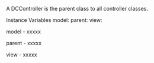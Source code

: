 A DCController is the parent class to all controller classes.

Instance Variables
	model:		<Object>
	parent:		<Object>
	view:		<Object>

model
	- xxxxx

parent
	- xxxxx

view
	- xxxxx
